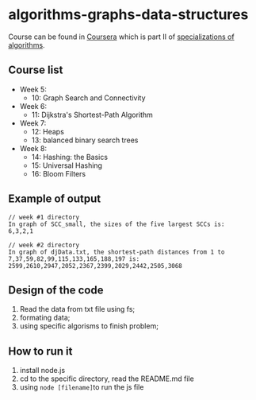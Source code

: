 # algorithms-graphs-data-structures

Course can be found in [Coursera](https://www.coursera.org/learn/algorithms-graphs-data-structures) which is part II of [specializations of algorithms](https://www.coursera.org/specializations/algorithms).

## Course list

- Week 5:
  - 10: Graph Search and Connectivity
- Week 6:
  - 11: Dijkstra's Shortest-Path Algorithm
- Week 7:
  - 12: Heaps
  - 13: balanced binary search trees
- Week 8:
  - 14: Hashing: the Basics
  - 15: Universal Hashing
  - 16: Bloom Filters
  
## Example of output
```
// week #1 directory
In graph of SCC_small, the sizes of the five largest SCCs is:
6,3,2,1

// week #2 directory
In graph of djData.txt, the shortest-path distances from 1 to 7,37,59,82,99,115,133,165,188,197 is: 
2599,2610,2947,2052,2367,2399,2029,2442,2505,3068
```

## Design of the code
1. Read the data from txt file using fs;
2. formating data;
3. using specific algorisms to finish problem;

## How to run it
1. install node.js
2. cd to the specific directory, read the README.md file
3. using `node [filename]`to run the js file

